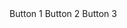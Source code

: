 <m-button-group>
    <m-radio value="button1">Button 1</m-radio>
    <m-radio value="button2">Button 2</m-radio>
    <m-radio value="button3">Button 3</m-radio>
</m-button-group>